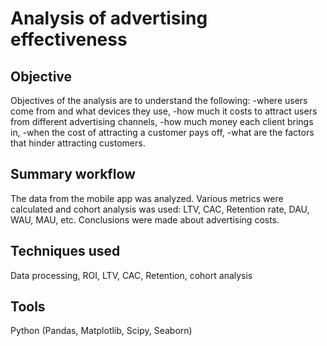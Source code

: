 # Analysis of advertising effectiveness

## Objective
Objectives of the analysis are to understand the following:
-where users come from and what devices they use,
-how much it costs to attract users from different advertising channels,
-how much money each client brings in,
-when the cost of attracting a customer pays off,
-what are the factors that hinder attracting customers.

## Summary workflow
The data from the mobile app was analyzed. Various metrics were calculated and cohort analysis was used: LTV, CAC, Retention rate, DAU, WAU, MAU, etc. Conclusions were made about advertising costs.

## Techniques used
Data processing, ROI, LTV, CAC, Retention, cohort analysis

## Tools
Python (Pandas, Matplotlib, Scipy, Seaborn)
